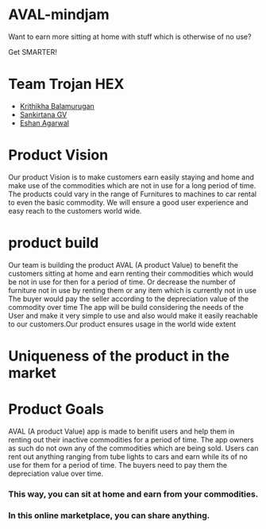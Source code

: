 # AVAL-mindjam
Want to earn more sitting at home with stuff which is otherwise of no use?

Get SMARTER!
# Team Trojan HEX

  - [Krithikha Balamurugan](https://github.com/krithikha2001)
  - [Sankirtana GV](https://github.com/geek-2002)
  - [Eshan Agarwal](https://github.com/Eshan-Agarwal16)
# Product Vision
 Our product Vision is to make customers earn easily staying and home and make use of the commodities which are not in use for a long period of time. The products could vary in the range of Furnitures to machines to car rental to even the basic commodity. We will ensure a good user experience and easy reach to the customers world wide.
# product build
 Our team is building the product AVAL (A product Value) to benefit the customers sitting at home and earn renting their commodities which would be not in use for then for a period of time. Or decrease the number of furniture not in use by  renting them or any item which is currently not in use The buyer would pay the seller according to the depreciation value of the commodity over time  The app will be build considering the needs of the User and make it very simple to use and also would make it easily reachable to our customers.Our product ensures usage in the world wide extent
# Uniqueness of the product in the market
# Product Goals
AVAL (A product Value) app is made to benifit users and help them in renting out their inactive commodities for a period of time. The app owners as such do not own any of the commodities which are being sold. Users can rent out anything ranging from tube lights to cars and earn while its of no use for them for a period of time. The buyers need to pay them the depreciation value over time.
### This way, you can sit at home and earn from your commodities.
### In this online marketplace, you can share anything.
